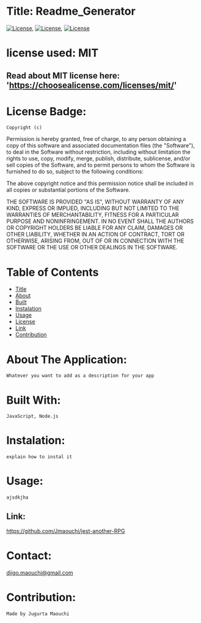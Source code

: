 
  # Title: Readme_Generator
  
  [![License](https://img.shields.io/apm/l/npm)](https://choosealicense.com/licenses/mit/),
  [![License](https://img.shields.io/aur/license/node)](https://github.com/Jmaouchi/README_Generator-),
  [![License](https://img.shields.io/badge/License-Apache_2.0-blue.svg)](https://opensource.org/licenses/Apache-2.0)


  
  # license used:  MIT



  ## Read about MIT license here: 'https://choosealicense.com/licenses/mit/'
  
  

  
  
  # License Badge: 
    Copyright (c) 
Permission is hereby granted, free of charge, to any person obtaining a copy
of this software and associated documentation files (the "Software"), to deal
in the Software without restriction, including without limitation the rights
to use, copy, modify, merge, publish, distribute, sublicense, and/or sell
copies of the Software, and to permit persons to whom the Software is
furnished to do so, subject to the following conditions:

The above copyright notice and this permission notice shall be included in all
copies or substantial portions of the Software.

THE SOFTWARE IS PROVIDED "AS IS", WITHOUT WARRANTY OF ANY KIND, EXPRESS OR
IMPLIED, INCLUDING BUT NOT LIMITED TO THE WARRANTIES OF MERCHANTABILITY,
FITNESS FOR A PARTICULAR PURPOSE AND NONINFRINGEMENT. IN NO EVENT SHALL THE
AUTHORS OR COPYRIGHT HOLDERS BE LIABLE FOR ANY CLAIM, DAMAGES OR OTHER
LIABILITY, WHETHER IN AN ACTION OF CONTRACT, TORT OR OTHERWISE, ARISING FROM,
OUT OF OR IN CONNECTION WITH THE SOFTWARE OR THE USE OR OTHER DEALINGS IN THE
SOFTWARE. 
    

  # Table of  Contents

  * [Title](#title)
  * [About](#about)
  * [Built](#languages)
  * [Instalation](#header.instal)
  * [Usage](header.usage)
  * [License](#header.license)
  * [Link](#link)
  * [Contribution](#header.contribution)



  # About The Application:
    Whatever you want to add as a description for your app
    

  # Built With:
    JavaScript, Node.js
    

  # Instalation:
    explain how to instal it  

    
  # Usage:
    ajsdkjha
  


  ## Link:  
   https://github.com/Jmaouchi/jest-another-RPG
  


  # Contact:
  djigo.maouchi@gmail.com



  # Contribution:
    Made by Jugurta Maouchi
